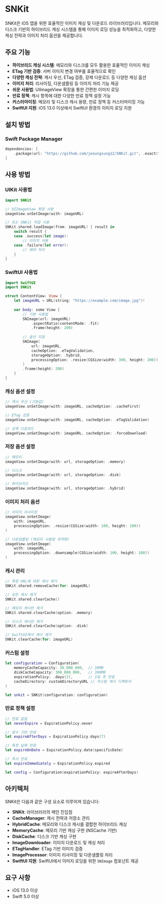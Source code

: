 # SNKit

SNKit은 iOS 앱을 위한 효율적인 이미지 캐싱 및 다운로드 라이브러리입니다. 메모리와 디스크 기반의 하이브리드 캐싱 시스템을 통해 이미지 로딩 성능을 최적화하고, 다양한 캐싱 전략과 이미지 처리 옵션을 제공합니다.

## 주요 기능

- **하이브리드 캐싱 시스템**: 메모리와 디스크를 모두 활용한 효율적인 이미지 캐싱
- **ETag 기반 검증**: 서버 이미지 변경 여부를 효율적으로 확인
- **다양한 캐싱 전략**: 캐시 우선, ETag 검증, 강제 다운로드 등 다양한 캐싱 옵션
- **이미지 처리**: 리사이징, 다운샘플링 등 이미지 처리 기능 제공
- **쉬운 사용법**: UIImageView 확장을 통한 간편한 이미지 로딩
- **만료 정책**: 캐시 항목에 대한 다양한 만료 정책 설정 가능
- **커스터마이징**: 메모리 및 디스크 캐시 용량, 만료 정책 등 커스터마이징 가능
- **SwiftUI 지원**: iOS 13.0 이상에서 SwiftUI 환경의 이미지 로딩 지원

## 설치 방법

### Swift Package Manager

```swift
dependencies: [
    .package(url: "https://github.com/jeoungsung12/SNKit.git", .exact("1.1.0"))
]
```


## 사용 방법

### UIKit 사용법

```swift
import SNKit

// UIImageView 확장 사용
imageView.snSetImage(with: imageURL)

// 또는 SNKit 직접 사용
SNKit.shared.loadImage(from: imageURL) { result in
    switch result {
    case .success(let image):
        // 이미지 사용
    case .failure(let error):
        // 에러 처리
    }
}
```

### SwiftUI 사용법

```swift
import SwiftUI
import SNKit

struct ContentView: View {
    let imageURL = URL(string: "https://example.com/image.jpg")!
    
    var body: some View {
        // 기본 사용법
        SNImage(url: imageURL)
            .aspectRatio(contentMode: .fit)
            .frame(height: 200)
            
        // 옵션 지정
        SNImage(
            url: imageURL,
            cacheOption: .eTagValidation,
            storageOption: .hybrid,
            processingOption: .resize(CGSize(width: 300, height: 200))
        )
        .frame(height: 200)
    }
}
```

### 캐싱 옵션 설정

```swift
// 캐시 우선 (기본값)
imageView.snSetImage(with: imageURL, cacheOption: .cacheFirst)

// ETag 검증
imageView.snSetImage(with: imageURL, cacheOption: .eTagValidation)

// 강제 다운로드
imageView.snSetImage(with: imageURL, cacheOption: .forceDownload)
```

### 저장 옵션 설정
```swift
// 메모리
imageView.snSetImage(with: url, storageOption: .memory)

// 디스크
imageView.snSetImage(with: url, storageOption: .disk)

// 하이브리드
imageView.snSetImage(with: url, storageOption: .hybrid)
```


### 이미지 처리 옵션

```swift
// 이미지 리사이징
imageView.snSetImage(
    with: imageURL,
    processingOption: .resize(CGSize(width: 100, height: 100))
)

// 다운샘플링 (메모리 사용량 최적화)
imageView.snSetImage(
    with: imageURL,
    processingOption: .downsample(CGSize(width: 100, height: 100))
)
```

### 캐시 관리

```swift
// 특정 URL에 대한 캐시 제거
SNKit.shared.removeCache(for: imageURL)

// 모든 캐시 제거
SNKit.shared.clearCache()

// 메모리 캐시만 제거
SNKit.shared.clearCache(option: .memory)

// 디스크 캐시만 제거
SNKit.shared.clearCache(option: .disk)

// SwiftUI에서 캐시 제거
SNKit.clearCache(for: imageURL)
```

### 커스텀 설정

```swift
let configuration = Configuration(
    memoryCacheCapacity: 30_000_000,  // 30MB
    diskCacheCapacity: 300_000_000,   // 300MB
    expirationPolicy: .days(3),       // 3일 후 만료
    cacheDirectory: customDirectoryURL // 커스텀 캐시 디렉토리
)

let snkit = SNKit(configuration: configuration)
```

### 만료 정책 설정

```swift
// 만료 없음
let neverExpire = ExpirationPolicy.never

// 일수 기반 만료
let expireAfterDays = ExpirationPolicy.days(7)

// 특정 날짜 만료
let expireOnDate = ExpirationPolicy.date(specificDate)

// 즉시 만료
let expireImmediately = ExpirationPolicy.expired

let config = Configuration(expirationPolicy: expireAfterDays)
```

## 아키텍처

SNKit은 다음과 같은 구성 요소로 이루어져 있습니다:

- **SNKit**: 라이브러리의 메인 진입점
- **CacheManager**: 캐시 전략과 저장소 관리
- **HybridCache**: 메모리와 디스크 캐시를 결합한 하이브리드 캐싱
- **MemoryCache**: 메모리 기반 캐싱 구현 (NSCache 기반)
- **DiskCache**: 디스크 기반 캐싱 구현
- **ImageDownloader**: 이미지 다운로드 및 캐싱 처리
- **ETagHandler**: ETag 기반 이미지 검증
- **ImageProcessor**: 이미지 리사이징 및 다운샘플링 처리
- **SwiftUI 지원**: SwiftUI에서 이미지 로딩을 위한 `SNImage` 컴포넌트 제공

## 요구 사항

- iOS 13.0 이상
- Swift 5.0 이상
